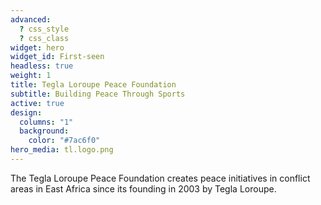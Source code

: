 ```yaml
---
advanced:
  ? css_style
  ? css_class
widget: hero
widget_id: First-seen
headless: true
weight: 1
title: Tegla Loroupe Peace Foundation
subtitle: Building Peace Through Sports
active: true
design:
  columns: "1"
  background:
    color: "#7ac6f0"
hero_media: tl.logo.png
---
```

The Tegla Loroupe Peace Foundation creates peace initiatives in conflict areas in East Africa since its founding in 2003 by Tegla Loroupe.